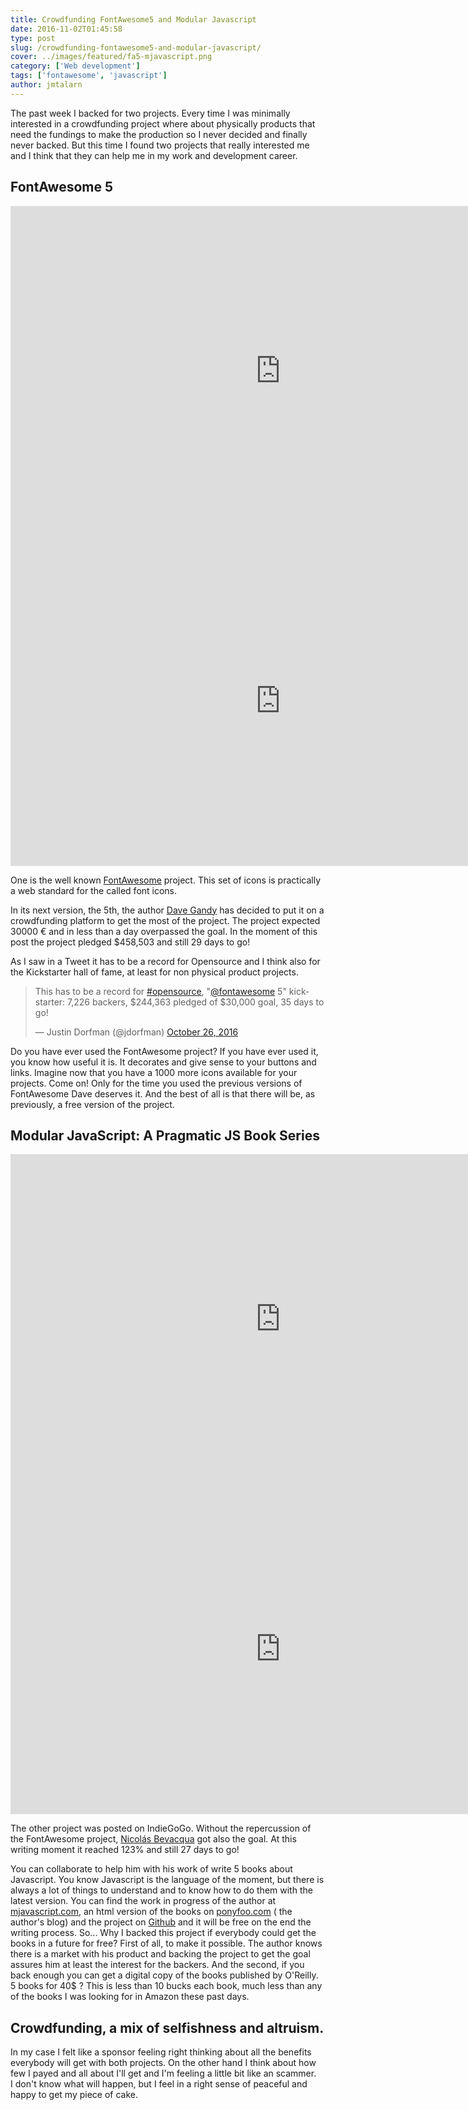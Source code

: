 ```yaml
---
title: Crowdfunding FontAwesome5 and Modular Javascript
date: 2016-11-02T01:45:58
type: post
slug: /crowdfunding-fontawesome5-and-modular-javascript/
cover: ../images/featured/fa5-mjavascript.png
category: ['Web development']
tags: ['fontawesome', 'javascript']
author: jmtalarn
---
```


The past week I backed for two projects. Every time I was minimally interested in a crowdfunding project where about physically products that need the fundings to make the production so I never decided and finally never backed. But this time I found two projects that really interested me and I think that they can help me in my work and development career.
<!--more-->

<h2 id="fontawesome5">FontAwesome 5</h2>
<iframe
style="width: 90vw; height: 55vw;" src="https://www.kickstarter.com/projects/232193852/font-awesome-5/widget/video.html" frameborder="0" scrolling="no"> </iframe>

<iframe
style="width: 90vw; height: 55vw;" src="https://www.kickstarter.com/projects/232193852/font-awesome-5/widget/card.html?v=2" frameborder="0" scrolling="no"></iframe>

<p>One is the well known <a href="http://fontawesome.io/">FontAwesome</a> project. This set of icons is practically a web standard for the called font icons.</p>
<p>In its next version, the 5th, the author <a href="https://twitter.com/davegandy">Dave Gandy</a> has decided to put it on a crowdfunding platform to get the most of the project. The project expected 30000 € and in less than a day overpassed the goal. In the moment of this post the project pledged $458,503 and still 29 days to go!</p>
<p>As I saw in a Tweet it has to be a record for Opensource and I think also for the Kickstarter hall of fame, at least for non physical product projects.</p>
<blockquote class="twitter-tweet" data-lang="en">
<p dir="ltr" lang="en">This has to be a record for <a href="https://twitter.com/hashtag/opensource?src=hash">#opensource</a>, "<a href="https://twitter.com/fontawesome">@fontawesome</a> 5" kickstarter: 7,226 backers, $244,363 pledged of $30,000 goal, 35 days to go!</p>
<p>— Justin Dorfman (@jdorfman) <a href="https://twitter.com/jdorfman/status/791384038879690752">October 26, 2016</a></p></blockquote>
<script async src="//platform.twitter.com/widgets.js" charset="utf-8"></script>

<p>Do you have ever used the FontAwesome project? If you have ever used it, you know how useful it is. It decorates and give sense to your buttons and links. Imagine now that you have a 1000 more icons available for your projects. Come on! Only for the time you used the previous versions of FontAwesome Dave deserves it. And the best of all is that there will be, as previously, a free version of the project.</p>

<h2 id="modularjavascriptapragmaticjsbookseries">Modular JavaScript: A Pragmatic JS Book Series</h2>
<iframe 
style="width: 90vw; height: 55vw;"
src="https://www.youtube.com/embed/7WMLlcJ8KLs" frameborder="0" allowfullscreen="allowfullscreen"></iframe>

<iframe 
style="width: 90vw; height: 55vw;"
src="https://www.indiegogo.com/project/modular-javascript-a-pragmatic-js-book-series/embedded/15290635" frameborder="0" scrolling="no"></iframe>

<p>The other project was posted on IndieGoGo. Without the repercussion of the FontAwesome project, <a href="https://twitter.com/nzgb">Nicolás Bevacqua</a> got also the goal. At this writing moment it reached 123% and still 27 days to go!</p>
<p>You can collaborate to help him with his work of write 5 books about Javascript. You know Javascript is the language of the moment, but there is always a lot of things to understand and to know how to do them with the latest version. You can find the work in progress of the author at <a href="https://mjavascript.com/">mjavascript.com</a>, an html version of the books on <a href="https://ponyfoo.com/books/">ponyfoo.com</a> ( the author's blog) and the project on <a href="https://github.com/mjavascript/">Github</a> and it will be free on the end the writing process. So... Why I backed this project if everybody could get the books in a future for free? First of all, to make it possible. The author knows there is a market with his product and backing the project to get the goal assures him at least the interest for the backers. And the second, if you back enough you can get a digital copy of the books published by O'Reilly. 5 books for 40$ ? This is less than 10 bucks each book, much less than any of the books I was looking for in Amazon these past days.</p>

<h2 id="crowdfundingamixofselfishnessandaltruism">Crowdfunding, a mix of selfishness and altruism.</h2>
<p>In my case I felt like a sponsor feeling right thinking about all the benefits everybody will get with both projects. On the other hand I think about how few I payed and all about I'll get and I'm feeling a little bit like an scammer.<br />
I don't know what will happen, but I feel in a right sense of peaceful and happy to get my piece of cake.</p>
